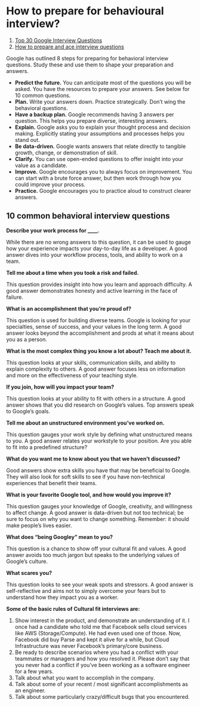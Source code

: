 # How to prepare for behavioural interview?
1. [Top 30 Google Interview Questions](https://theinterviewguys.com/google-interview-questions/)
2. [How to prepare and ace interview questions](https://www.educative.io/blog/behavioral-interviews-how-to-prepare-and-ace-interview-questions)


Google has outlined 8 steps for preparing for behavioral interview questions. Study these and use them to shape your preparation and answers.

- **Predict the future.** You can anticipate most of the questions you will be asked. You have the resources to prepare your answers. See below for 10 common questions.
- **Plan.** Write your answers down. Practice strategically. Don’t wing the behavioral questions.
- **Have a backup plan.** Google recommends having 3 answers per question. This helps you prepare diverse, interesting answers.
- **Explain.** Google asks you to explain your thought process and decision making. Explicitly stating your assumptions and processes helps you stand out.
- **Be data-driven.** Google wants answers that relate directly to tangible growth, change, or demonstration of skill.
- **Clarify.** You can use open-ended questions to offer insight into your value as a candidate.
- **Improve.** Google encourages you to always focus on improvement. You can start with a brute force answer, but then work through how you could improve your process.
- **Practice.** Google encourages you to practice aloud to construct clearer answers.

## 10 common behavioral interview questions
**Describe your work process for ____.**

While there are no wrong answers to this question, it can be used to gauge how your experience impacts your day-to-day life as a developer. A good answer dives into your workflow process, tools, and ability to work on a team.

**Tell me about a time when you took a risk and failed.**

This question provides insight into how you learn and approach difficulty. A good answer demonstrates honesty and active learning in the face of failure.

**What is an accomplishment that you’re proud of?**

This question is used for building diverse teams. Google is looking for your specialties, sense of success, and your values in the long term. A good answer looks beyond the accomplishment and prods at what it means about you as a person.

**What is the most complex thing you know a lot about? Teach me about it.**

This question looks at your skills, communication skills, and ability to explain complexity to others. A good answer focuses less on information and more on the effectiveness of your teaching style.

**If you join, how will you impact your team?**

This question looks at your ability to fit with others in a structure. A good answer shows that you did research on Google’s values. Top answers speak to Google’s goals.

**Tell me about an unstructured environment you’ve worked on.**

This question gauges your work style by defining what unstructured means to you. A good answer relates your workstyle to your position. Are you able to fit into a predefined structure?

**What do you want me to know about you that we haven’t discussed?**

Good answers show extra skills you have that may be beneficial to Google. They will also look for soft skills to see if you have non-technical experiences that benefit their teams.

**What is your favorite Google tool, and how would you improve it?**

This question gauges your knowledge of Google, creativity, and willingness to affect change. A good answer is data-driven but not too technical; be sure to focus on why you want to change something. Remember: it should make people’s lives easier.

**What does “being Googley” mean to you?**

This question is a chance to show off your cultural fit and values. A good answer avoids too much jargon but speaks to the underlying values of Google’s culture.

**What scares you?**

This question looks to see your weak spots and stressors. A good answer is self-reflective and aims not to simply overcome your fears but to understand how they impact you as a worker.

**Some of the basic rules of Cultural fit interviews are:**

1. Show interest in the product, and demonstrate an understanding of it. I once had a candidate who told me that Facebook sells cloud services like AWS (Storage/Compute). He had even used one of those. Now, Facebook did buy Parse and kept it alive for a while, but Cloud Infrastructure was never Facebook’s primary/core business.
2. Be ready to describe scenarios where you had a conflict with your teammates or managers and how you resolved it. Please don’t say that you never had a conflict if you’ve been working as a software engineer for a few years.
3. Talk about what you want to accomplish in the company.
4. Talk about some of your recent / most significant accomplishments as an engineer.
5. Talk about some particularly crazy/difficult bugs that you encountered.
